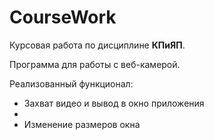 # CourseWork

Курсовая работа по дисциплине <b>КПиЯП</b>.<p>

Программа для работы с веб-камерой. <p>
	Реализованный функционал:<p>
	<ul>
		<li> Захват видео и вывод в окно приложения<li>
		<li> Изменение размеров окна </li>
	</ul>
